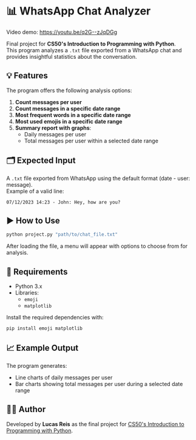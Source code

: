 # 📊 WhatsApp Chat Analyzer

Video demo: https://youtu.be/q2G--zJqDGg

Final project for **CS50's Introduction to Programming with Python**.  
This program analyzes a `.txt` file exported from a WhatsApp chat and provides insightful statistics about the conversation.

## 💡 Features

The program offers the following analysis options:

1. **Count messages per user**  
2. **Count messages in a specific date range**  
3. **Most frequent words in a specific date range**  
4. **Most used emojis in a specific date range**  
5. **Summary report with graphs**:
   - Daily messages per user
   - Total messages per user within a selected date range

## 🗂️ Expected Input

A `.txt` file exported from WhatsApp using the default format (date - user: message).  
Example of a valid line:
```
07/12/2023 14:23 - John: Hey, how are you?
```

## ▶️ How to Use

```bash
python project.py "path/to/chat_file.txt"
```

After loading the file, a menu will appear with options to choose from for analysis.

## 🧰 Requirements

- Python 3.x  
- Libraries:
  - `emoji`
  - `matplotlib`

Install the required dependencies with:

```bash
pip install emoji matplotlib
```

## 📈 Example Output

The program generates:
- Line charts of daily messages per user
- Bar charts showing total messages per user during a selected date range

## 🧑‍💻 Author

Developed by **Lucas Reis** as the final project for [CS50's Introduction to Programming with Python](https://cs50.harvard.edu/python/).